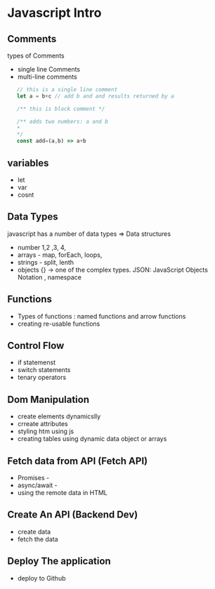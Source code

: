 # Javascript Intro

## Comments
types of Comments
 - single line Comments
 - multi-line comments

 ```js
    // this is a single line comment
    let a = b+c // add b and and results returned by a

    /** this is block comment */ 

    /** adds two numbers: a and b 
    *
    */
    const add=(a,b) => a+b
 ```
## variables
- let 
- var
- cosnt
## Data Types

javascript has a number of data types => Data structures
- number 1,2 ,3, 4,
- arrays - map, forEach, loops, 
- strings - split, lenth
- objects {} -> one of the complex types.  JSON: JavaScript Objects Notation , namespace

## Functions
 - Types of functions : named functions and arrow functions
 - creating re-usable functions

## Control Flow
- if statemenst
- switch statements
- tenary operators
## Dom Manipulation
- create elements dynamicslly
- crreate attributes
- styling htm  using js
- creating tables using dynamic data object or arrays

## Fetch data from API (Fetch API)
 - Promises -
 - async/await -
 - using the remote data in HTML

## Create An API (Backend Dev)
 - create  data
 - fetch the data

## Deploy The application
 - deploy to Github



